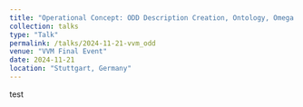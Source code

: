```yaml
---
title: "Operational Concept: ODD Description Creation, Ontology, Omega Format"
collection: talks
type: "Talk"
permalink: /talks/2024-11-21-vvm_odd
venue: "VVM Final Event"
date: 2024-11-21
location: "Stuttgart, Germany"
---
```


test